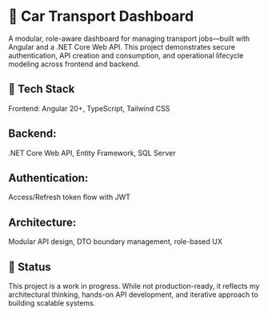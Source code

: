 # 🚗 Car Transport Dashboard
A modular, role-aware dashboard for managing transport jobs—built with Angular and a .NET Core Web API. This project demonstrates secure authentication, API creation and consumption, and operational lifecycle modeling across frontend and backend.

## 🔧 Tech Stack
Frontend: Angular 20+, TypeScript, Tailwind CSS

## Backend: 
.NET Core Web API, Entity Framework, SQL Server

## Authentication: 
Access/Refresh token flow with JWT

## Architecture: 
Modular API design, DTO boundary management, role-based UX

## 🚧 Status
This project is a work in progress. While not production-ready, it reflects my architectural thinking, hands-on API development, and iterative approach to building scalable systems.
